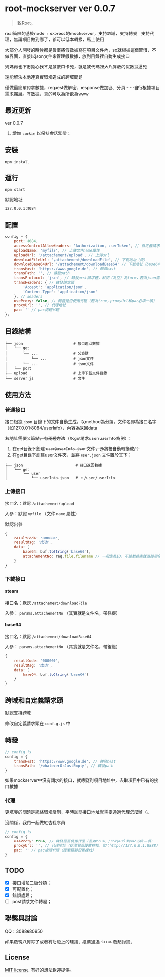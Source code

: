 # root-mockserver ver 0.0.7

> 致Root。

real簡陋的基於node + express的mockserver，支持跨域，支持轉發，支持代理，無論項目做到哪了，都可以低本轉換，馬上使用

大部分人開發的時候都是習慣將假數據寫在項目文件內，so就根據這個習慣，不做界面，直接以json文件來管理假數據，放到目錄裡自動生成接口

媽媽再也不用擔心我不是被接口卡死，就是被代碼裡大片屏蔽的假數據逼死

還能解決本地連真實環境造成的跨域問題

僅做最簡單的拿數據，request做解密、response做加密、分頁⋯⋯自行根據項目需求擴展。有數據，真的可以為所欲為www

## 最近更新

ver 0.0.7

1. 增加 `cookie` 以保持會話狀態；

## 安裝

```
npm install
```

## 運行

```
npm start
```

默認地址

```
127.0.0.1:8084
```

## 配置

```js
config = {
    port: 8084,
    accessControlAllowHeaders: 'Authorization, userToken', // 自定義請求頭
    uploadName: 'myfile', // 上傳文件name屬性
    uploadUrl: '/attachement/upload', // 上傳url
    downloadFileUrl: '/attachement/downloadFile', // 下載地址（流）
    downloadBase64Url: '/attachement/downloadBase64' // 下載地址（base64）
    transHost: 'https://www.google.de', // 轉發host
    transPath: '', // 轉發path
    transProtocol: 'json', // 轉發post請求體，默認（為空）為form，若為json需與transHeaders配合修改
    transHeaders: { // 轉發請求頭
        'Accept': 'application/json',
        'Content-Type': 'application/json'
    }, // headers
    useProxy: false, // 轉發是否使用代理（若為true，proxyUrl和pac必填一項）
    proxyUrl: '', // 代理地址
    pac: '' // pac處理代理
};
```

## 目錄結構

```
├── json                       # 接口返回數據
│   └── get
│       └── ...                # 父節點
│           └── ...			   # json文件
│       └── ...		  	       # json文件
│   └── post
├── upload                     # 上傳下載文件目錄
└── server.js                  # 文件
```

## 使用方法

### 普通接口

接口根據 `json` 目錄下的文件自動生成，以method為分類，文件名即為接口名字（如127.0.0.1:8084/userInfo），內容為返回data

若地址需要父節點~~，有兩種方法~~（以get請求user/userInfo為例）：

1. ~~在get目錄下創建 `user@userInfo.json` 文件，@將被自動轉換成/；~~
2. 在get目錄下創建user文件夾，並將 `user.json` 文件置於其下；

```
├── json                        # 接口返回數據
│   └── get
│       └── user
│           └── userInfo.json   # ::/user/userInfo
```

### 上傳接口

接口名：默認 `/attachement/upload`

入參：默認 `myfile` （文件 `name` 屬性）

默認出參

```js
{
    resultCode: '000000',
    resultMsg: '成功',
    data: {
        base64: buf.toString('base64'),
        attachementNo: req.file.filename // 一般應為ID，不建數據庫就直接用名字吧
    }
}
```

### 下載接口

#### steam

接口名：默認 `/attachement/downloadFile`

入參： `params.attachementNo` （其實就是文件名，帶後綴）

#### base64

接口名：默認 `/attachement/downloadBase64`

入參： `params.attachementNo` （其實就是文件名，帶後綴）

```js
{
    resultCode: '000000',
    resultMsg: '成功',
    data: {
        base64: buf.toString('base64')
    }
}
```

## 跨域和自定義請求頭

默認支持跨域

修改自定義請求頭在 `config.js` 中

## 轉發

```js
// config.js
config = {
    transHost: 'https://www.google.de', // 轉發host
    transPath: '/whateverOrJustEmpty', // 轉發path
}
```

如果mockserver中沒有請求的接口，就轉發到項目地址中，去取項目中已有的接口數據

### 代理

更坑爹的問題是網絡環境限制，平時訪問接口地址就需要通過代理怎麼辦（。

沒關係，我們一起做紅杏程序員

```js
// config.js
config = {
    useProxy: true, // 轉發是否使用代理（若為true，proxyUrl和pac必填一項）
    proxyUrl: '', // 代理地址（從瀏覽器設置裡找，如：http://127.0.0.1:8888）
    pac: '' // pac處理代理（從瀏覽器設置裡找）
}
```

## TODO

- [x] 接口增加二級分類；
- [x] 可配置化；
- [x] 錯誤處理；
- [ ] post請求文件轉發；

## 聯繫與討論

QQ：3088680950

如果發現八阿哥了或者有功能上的建議，推薦通過 `issue` 發起討論。

## License

[MIT license](https://opensource.org/licenses/MIT). 有好的想法歡迎提供。